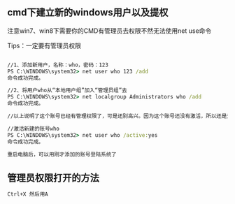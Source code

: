 
## cmd下建立新的windows用户以及提权
注意win7、win8下需要你的CMD有管理员去权限不然无法使用net use命令

Tips：一定要有管理员权限

```cmd

//1、添加新用户，名称：who，密码：123
PS C:\WINDOWS\system32> net user who 123 /add
命令成功完成。

//2、将用户who从“本地用户组”加入“管理员组”去
PS C:\WINDOWS\system32> net localgroup Administrators who /add
命令成功完成。

//以上说明了这个账号已经有管理权限了，可是还别高兴。因为这个账号还没有激活，所以还是无法使用的。

//激活新建的账号who
PS C:\WINDOWS\system32> net user who /active:yes
命令成功完成。

重启电脑后，可以用刚才添加的账号登陆系统了
```


## 管理员权限打开的方法

```cmd
Ctrl+X 然后用A
```

